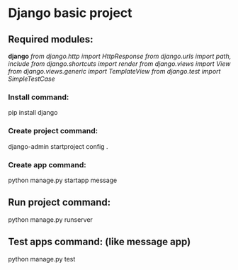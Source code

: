 # Django basic project
## Required modules:
**django**
*from django.http import HttpResponse*
*from django.urls import path, include*
*from django.shortcuts import render*
*from django.views import View*
*from django.views.generic import TemplateView*
*from django.test import SimpleTestCase*

### Install command:
pip install django

### Create project command:
django-admin startproject config .

### Create app command:
python manage.py startapp message

## Run project command:
python manage.py runserver

## Test apps command: (like message app)
python manage.py test
